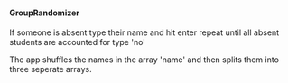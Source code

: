 ﻿#### GroupRandomizer
 If someone is absent type their name and hit enter
 repeat until all absent students are accounted for
 type 'no'
 
The app shuffles the names in the array 'name' and then splits them into three seperate arrays.
